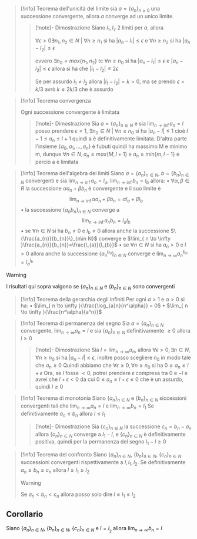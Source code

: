  
>[!info] Teorema dell'unicità del limite
>sia $a=\{a_n\}_{n\ge 0}$ una successione convergente, allora $a$ converge ad un unico limite.
>>[!note]- Dimostrazione
>>Siano $l_1,l_2$ 2 limiti per $a$, allora 
>>
>>$\forall\epsilon\gt0 \exists n_1,n_2\in N \text{ | } \forall n\ge n_1$ si ha $|a_n - l_1|\le \epsilon$ e $\forall n\ge n_2$ si ha $|a_n - l_2|\le \epsilon$
>>
>>ovvero $\exists n_0 = max\{n_1,n_2\}$ tc $\forall n\ge n_0$ si ha $|a_n - l_1|\le \epsilon$ e $|a_n - l_2|\le \epsilon$ allora si ha che $|l_1-l_2| \le 2\epsilon$
>>
>>Se per assurdo $l_1\not=l_2$ allora $|l_1-l_2|=k\gt 0$, ma se prendo $\epsilon = k/3$ avrò $k\le {2k}/3$ che è assurdo 

>[!info] Teorema convergenza
>
>Ogni successione convergente è limitata
>>[!note]- Dimostrazione
Sia $a=\{a_n\}_{n\in N}$ e sia $\lim_{n\to \inf} a_n = l$ posso prendere $\epsilon=1$, $\exists n_0\in N\text{ | } \forall n\ge n_0$ si ha $|a_n-l| \le 1$ cioè $l-1\le a_n\le l+1$ quindi a è definitivamente limitata.
D'altra parte l'insieme $\{a_0,a_1,...,a_n\}$ è fubuti quindi ha massimo M e minimo m, dunque $\forall n\in N, a_n \le max\{M,l+1\} \text{ e } a_n \ge min\{m,l-1\}$ e perciò a è limitata

>[!info] Teorema dell'algebra dei limiti
Siano $a=\{a_n\}_{n\in N}$, $b=\{b_n\}_{n\in N}$ convergenti e sia $\lim_{n\to \inf} a_n = l_a$, $\lim_{n\to \inf} b_n = l_b$ allora:
• $\forall \alpha,\beta\in R$ la successione $\alpha a_n + \beta b_n$ è convergente e il suo limite è $$\lim_{n\to \inf}\alpha a_n + \beta b_n=\alpha l_a + \beta l_b$$
• la successione $\{a_nb_n\}_{n\in N}$ converge a $$\lim_{n\to \inf}a_nb_n=l_a l_b$$
• se $\forall n \in N$ si ha $b_{n} \not= 0$ e $l_{b}\not=0$ allora anche la successione $\{\frac{a_{n}}{b_{n}}\}_{n\in N}$ converge e $\lim_{ n \to \infty }\frac{a_{n}}{b_{n}}=\frac{l_{a}}{l_{b}}$ 
• se $\forall n \in N$ si ha $a_{n}\gt 0$ e $l\gt 0$ allora anche la successione $\{{a_{n}^{b_{n}}}\}_{n\in N}$ converge e $\lim_{ n \to \infty }{a_{n}^{b_{n}}} = l_{a}^{l_{b}}$

>[!warning]
>I risultati qui sopra valgono se $\{{a_{n}}\}_{n\in N}$ e $\{{b_{n}}\}_{n\in N}$ sono convergenti

>[!info] Teorema della gerarchia degli infiniti
>Per ogni $a\gt 1$ e $\alpha\gt{0}$ si ha:
>• $\lim_{ n \to \infty }{\frac{\log_{a}n}{n^\alpha}} = 0$
>• $\lim_{ n \to \infty }{\frac{n^\alpha}{a^n}}$

>[!info] Teorema di permanenza del segno
>Sia $a=\{{a_{n}}\}_{n\in N}$ convergente, $\lim_{ n \to \infty } {a_{n}}=l$ e sia $\{{a_{n}}\}_{n\in N}$ definitivamente $\ge 0$ allora $l\ge 0$
>>[!note]- Dimostrazione
>> Sia $l=\lim_{ n \to \infty } {a_{n}}$, allora $\forall\epsilon\gt 0 ,\exists n \in N ,\forall {n} \ge {n_{0}}$ si ha $|a_{n}-l|\le\epsilon$, inoltre posso scegliere $n_{0}$ in modo tale che $a_{n}\ge 0$
>> Quindi abbiamo che $\forall {\epsilon} \ge {0},\forall {n} \ge {n_{0}}$ si ha $0\le a_{n}\le l+\epsilon$
>> Ora, se $l$ fosse $< 0$, potrei prendere $\epsilon$ compresa tra 0 e $-l$ e avrei che $l+\epsilon \lt 0$ da cui $0\le a_{n} \le l+\epsilon\le 0$ che è un assurdo, quindi $l\ge 0$
>> 

>[!info] Teorema di monotonia
>Siano $\{{a_{n}}\}_{n\in N}$ e $\{{b_{n}}\}_{n\in N}$ siccessioni convergenti tali che $\lim_{ n \to \infty } {a_{n}} = l$ e $\lim_{ n \to \infty } {b_{n}}=l_{1}$
>Se definitivamente $a_{n}\le b_{n}$ allora $l\le l_{1}$
>>[!note]- Dimostrazione
>>Sia $\{{c_{n}}\}_{n\in N}$ la successione $c_{n}=b_{n}-a_{n}$ allora $\{{c_{n}}\}_{n\in N}$ converge a $l_{1}-l$, e $\{{c_{n}}\}_{n\in N}$ è definitivamente positiva, quindi per la permanenza del segno $l_{1}-l\ge 0$

>[!info] Teorema del confronto
>Siano $\{{a_{n}}\}_{n\in N}$, $\{{b_{n}}\}_{n\in N}$, $\{{c_{n}}\}_{n\in N}$ successioni convergenti rispettivamente a $l,l_{1},l_{2}$.
>Se definitivamente $a_{n}\le b_{n}\le c_{n}$ allora $l\le l_{1}\le l_{2}$
>>[!warning]
>>Se   $a_{n}\lt b_{n}\lt c_{n}$ allora posso solo dire $l\le l_{1}\le l_{2}$
>

## Corollario

Siano $\{{a_{n}}\}_{n\in N}$, $\{{b_{n}}\}_{n\in N}$, $\{{c_{n}}\}_{n\in N}$ e $l=l_{_{2}}$ allora $\lim_{ n \to \infty } {b_{n}}=l$
